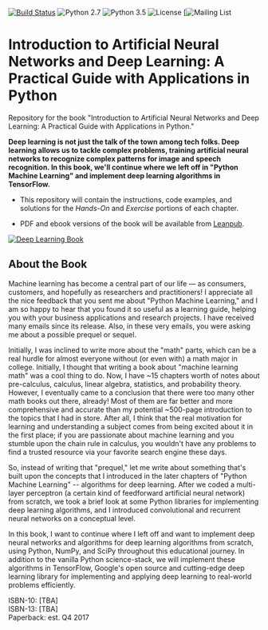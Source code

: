 [![Build Status](https://travis-ci.org/rasbt/deep-learning-book.svg?branch=master)](https://travis-ci.org/rasbt/deep-learning-book)
![Python 2.7](https://img.shields.io/badge/python-2.7-blue.svg)
![Python 3.5](https://img.shields.io/badge/python-3.5-blue.svg)
![License](https://img.shields.io/badge/license-MIT-blue.svg)
[![Mailing List](https://groups.google.com/forum/#!forum/ann-and-dl-book)

# Introduction to Artificial Neural Networks and Deep Learning: A Practical Guide with Applications in Python

Repository for the book "Introduction to Artificial Neural Networks and Deep Learning: A Practical Guide with Applications in Python."

**Deep learning is not just the talk of the town among tech folks. Deep learning allows us to tackle complex problems, training artificial neural networks to recognize complex patterns for image and speech recognition. In this book, we'll continue where we left off in "Python Machine Learning" and implement deep learning algorithms in TensorFlow.**

- This repository will contain the instructions, code examples, and solutions for the *Hands-On* and *Exercise* portions of each chapter.

- PDF and ebook versions of the book will be available from [Leanpub](https://leanpub.com/ann-and-deeplearning).

[![Deep Learning Book](images/ann-and-deeplearning-cover.jpg)](https://leanpub.com/ann-and-deeplearning)



## About the Book

Machine learning has become a central part of our life — as consumers, customers, and hopefully as researchers and practitioners! I appreciate all the nice feedback that you sent me about "Python Machine Learning," and I am so happy to hear that you found it so useful as a learning guide, helping you with your business applications and research projects. I have received many emails since its release. Also, in these very emails, you were asking me about a possible prequel or sequel.

Initially, I was inclined to write more about the "math" parts, which can be a real hurdle for almost everyone without (or even with) a math major in college. Initially, I thought that writing a book about "machine learning math" was a cool thing to do. Now, I have ~15 chapters worth of notes about pre-calculus, calculus, linear algebra, statistics, and probability theory. However, I eventually came to a conclusion that there were too many other math books out there, already! Most of them are far better and more comprehensive and accurate than my potential ~500-page introduction to the topics that I had in store. After all, I think that the real motivation for learning and understanding a subject comes from being excited about it in the first place; if you are passionate about machine learning and you stumble upon the chain rule in calculus, you wouldn't have any problems to find a trusted resource via your favorite search engine these days.

So, instead of writing that "prequel," let me write about something that's built upon the concepts that I introduced in the later chapters of "Python Machine Learning" -- algorithms for deep learning. After we coded a multi-layer perceptron (a certain kind of feedforward artificial neural network) from scratch, we took a brief look at some Python libraries for implementing deep learning algorithms, and I introduced convolutional and recurrent neural networks on a conceptual level.

In this book, I want to continue where I left off and want to implement deep neural networks and algorithms for deep learning algorithms from scratch, using Python, NumPy, and SciPy throughout this educational journey. In addition to the vanilla Python science-stack, we will implement these algorithms in TensorFlow, Google's open source and cutting-edge deep learning library for implementing and applying deep learning to real-world problems efficiently.

ISBN-10: [TBA]  
ISBN-13: [TBA]  
Paperback: est. Q4 2017  
